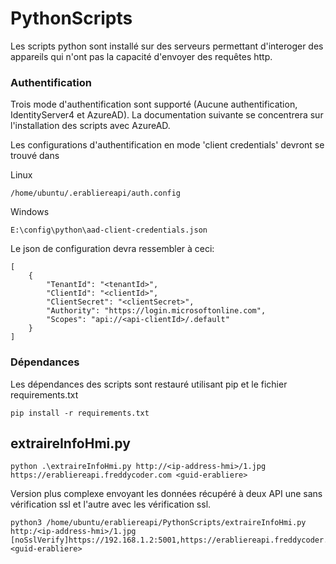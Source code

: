 # PythonScripts

Les scripts python sont installé sur des serveurs permettant d'interoger des appareils qui n'ont pas la capacité d'envoyer des requêtes http.

### Authentification

Trois mode d'authentification sont supporté (Aucune authentification, IdentityServer4 et AzureAD). La documentation suivante se concentrera sur l'installation des scripts avec AzureAD.

Les configurations d'authentification en mode 'client credentials' devront se trouvé dans

Linux
```
/home/ubuntu/.erabliereapi/auth.config
```

Windows
```
E:\config\python\aad-client-credentials.json
```

Le json de configuration devra ressembler à ceci:


```
[
    {
        "TenantId": "<tenantId>",
        "ClientId": "<clientId>",
        "ClientSecret": "<clientSecret>",
        "Authority": "https://login.microsoftonline.com",
        "Scopes": "api://<api-clientId>/.default"
    }
]
```

### Dépendances

Les dépendances des scripts sont restauré utilisant pip et le fichier requirements.txt

```
pip install -r requirements.txt
```

## extraireInfoHmi.py

```
python .\extraireInfoHmi.py http://<ip-address-hmi>/1.jpg https://erabliereapi.freddycoder.com <guid-erabliere>
```

Version plus complexe envoyant les données récupéré à deux API une sans vérification ssl et l'autre avec les vérification ssl.

```
python3 /home/ubuntu/erabliereapi/PythonScripts/extraireInfoHmi.py http:/<ip-address-hmi>/1.jpg [noSslVerify]https://192.168.1.2:5001,https://erabliereapi.freddycoder.com <guid-erabliere>
```

